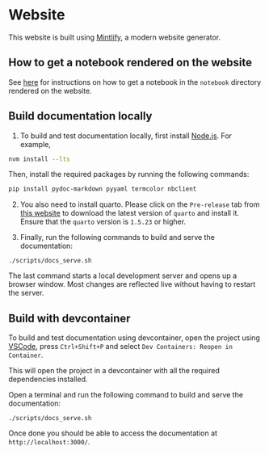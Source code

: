 # Website

This website is built using [Mintlify](https://mintlify.com/docs/quickstart), a modern website generator.

## How to get a notebook rendered on the website

See [here](https://github.com/ashton17h/os1/blob/main/notebook/contributing.md#how-to-get-a-notebook-displayed-on-the-website) for instructions on how to get a notebook in the `notebook` directory rendered on the website.

## Build documentation locally

1. To build and test documentation locally, first install [Node.js](https://nodejs.org/en/download/). For example,

```bash
nvm install --lts
```

Then, install the required packages by running the following commands:

```bash
pip install pydoc-markdown pyyaml termcolor nbclient
```

2. You also need to install quarto. Please click on the `Pre-release` tab from [this website](https://quarto.org/docs/download/) to download the latest version of `quarto` and install it. Ensure that the `quarto` version is `1.5.23` or higher.

3. Finally, run the following commands to build and serve the documentation:

```console
./scripts/docs_serve.sh
```

The last command starts a local development server and opens up a browser window.
Most changes are reflected live without having to restart the server.

## Build with devcontainer

To build and test documentation using devcontainer, open the project using [VSCode](https://code.visualstudio.com/), press `Ctrl+Shift+P` and select `Dev Containers: Reopen in Container`.

This will open the project in a devcontainer with all the required dependencies installed.

Open a terminal and run the following command to build and serve the documentation:

```console
./scripts/docs_serve.sh
```

Once done you should be able to access the documentation at `http://localhost:3000/`.
